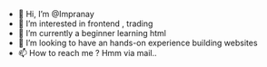 - 👋 Hi, I’m @Impranay
- 👀 I’m interested in frontend , trading
- 🌱 I’m currently a beginner learning html
- 💞️ I’m looking to have an hands-on experience building websites
- 📫 How to reach me ? Hmm via mail..

<!---
Impranay/Impranay is a ✨ special ✨ repository because its `README.md` (this file) appears on your GitHub profile.
You can click the Preview link to take a look at your changes.
--->
